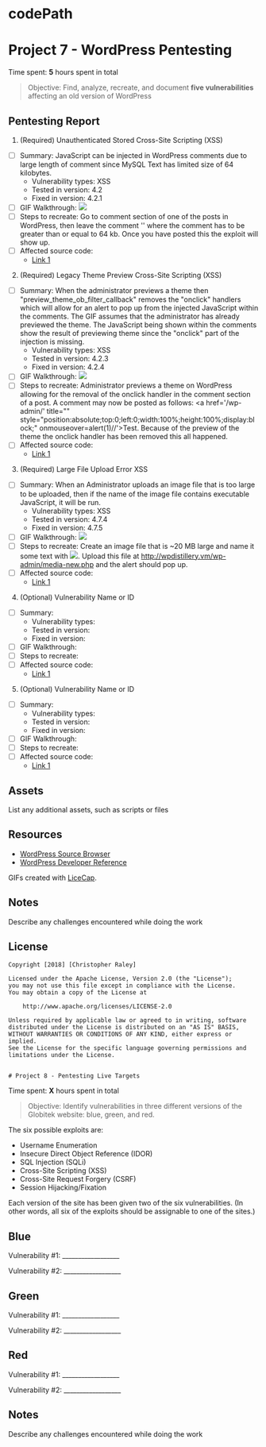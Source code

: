 # codePath

# Project 7 - WordPress Pentesting

Time spent: **5** hours spent in total

> Objective: Find, analyze, recreate, and document **five vulnerabilities** affecting an old version of WordPress

## Pentesting Report

1. (Required) Unauthenticated Stored Cross-Site Scripting (XSS)
  - [ ] Summary: JavaScript can be injected in WordPress comments due to large length of comment since MySQL Text has limited size of 64 kilobytes.
    - Vulnerability types: XSS
    - Tested in version: 4.2
    - Fixed in version: 4.2.1
  - [ ] GIF Walkthrough: ![](https://github.com/raleycs/codePath/blob/master/first.gif)
  - [ ] Steps to recreate: Go to comment section of one of the posts in WordPress, then leave the comment '<a title='x onmouseover=alert(unescape(/hello%20world/.source)) style=position:absolute;left:0;top:0;width:5000px;height:5000px  COMMENT HERE'></a>' where the comment has to be greater than or equal to 64 kb. Once you have posted this the exploit will show up.
  - [ ] Affected source code:
    - [Link 1](https://core.trac.wordpress.org/browser/tags/4.9/src/wp-includes/class-wp-comment.php#L15)
2. (Required) Legacy Theme Preview Cross-Site Scripting (XSS)
  - [ ] Summary: When the administrator previews a theme then "preview_theme_ob_filter_callback" removes the "onclick" handlers which will allow for an alert to pop up from the injected JavaScript within the comments. The GIF assumes that the administrator has already previewed the theme. The JavaScript being shown within the comments show the result of previewing theme since the "onclick" part of the injection is missing.
    - Vulnerability types: XSS
    - Tested in version: 4.2.3
    - Fixed in version: 4.2.4
  - [ ] GIF Walkthrough: ![](https://github.com/raleycs/codePath/blob/master/second.gif)
  - [ ] Steps to recreate: Administrator previews a theme on WordPress allowing for the removal of the onclick handler in the comment section of a post. A comment may now be posted as follows: <a href='/wp-admin/' title="" style="position:absolute;top:0;left:0;width:100%;height:100%;display:block;" onmouseover=alert(1)//'>Test</a>. Because of the preview of the theme the onclick handler has been removed this all happened.
  - [ ] Affected source code:
    - [Link 1](https://core.trac.wordpress.org/browser/tags/4.9/src/wp-includes/deprecated.php#L3473)
3. (Required) Large File Upload Error XSS
  - [ ] Summary: When an Administrator uploads an image file that is too large to be uploaded, then if the name of the image file contains executable JavaScript, it will be run.
    - Vulnerability types: XSS
    - Tested in version: 4.7.4
    - Fixed in version: 4.7.5
  - [ ] GIF Walkthrough: ![](https://github.com/raleycs/codePath/blob/master/third.gif)
  - [ ] Steps to recreate: Create an image file that is ~20 MB large and name it some text with <img src=x onerror=alert(1)>. Upload this file at http://wpdistillery.vm/wp-admin/media-new.php and the alert should pop up.
  - [ ] Affected source code:
    - [Link 1](https://core.trac.wordpress.org/browser/tags/4.9/src/wp-includes/class-wp-xmlrpc-server.php#L5877)
4. (Optional) Vulnerability Name or ID
  - [ ] Summary: 
    - Vulnerability types:
    - Tested in version:
    - Fixed in version: 
  - [ ] GIF Walkthrough: 
  - [ ] Steps to recreate: 
  - [ ] Affected source code:
    - [Link 1](https://core.trac.wordpress.org/browser/tags/version/src/source_file.php)
5. (Optional) Vulnerability Name or ID
  - [ ] Summary: 
    - Vulnerability types:
    - Tested in version:
    - Fixed in version: 
  - [ ] GIF Walkthrough: 
  - [ ] Steps to recreate: 
  - [ ] Affected source code:
    - [Link 1](https://core.trac.wordpress.org/browser/tags/version/src/source_file.php) 

## Assets

List any additional assets, such as scripts or files

## Resources

- [WordPress Source Browser](https://core.trac.wordpress.org/browser/)
- [WordPress Developer Reference](https://developer.wordpress.org/reference/)

GIFs created with [LiceCap](http://www.cockos.com/licecap/).

## Notes

Describe any challenges encountered while doing the work

## License

    Copyright [2018] [Christopher Raley]

    Licensed under the Apache License, Version 2.0 (the "License");
    you may not use this file except in compliance with the License.
    You may obtain a copy of the License at

        http://www.apache.org/licenses/LICENSE-2.0

    Unless required by applicable law or agreed to in writing, software
    distributed under the License is distributed on an "AS IS" BASIS,
    WITHOUT WARRANTIES OR CONDITIONS OF ANY KIND, either express or implied.
    See the License for the specific language governing permissions and
    limitations under the License.
    
    
    # Project 8 - Pentesting Live Targets

Time spent: **X** hours spent in total

> Objective: Identify vulnerabilities in three different versions of the Globitek website: blue, green, and red.

The six possible exploits are:
* Username Enumeration
* Insecure Direct Object Reference (IDOR)
* SQL Injection (SQLi)
* Cross-Site Scripting (XSS)
* Cross-Site Request Forgery (CSRF)
* Session Hijacking/Fixation

Each version of the site has been given two of the six vulnerabilities. (In other words, all six of the exploits should be assignable to one of the sites.)

## Blue

Vulnerability #1: __________________

Vulnerability #2: __________________


## Green

Vulnerability #1: __________________

Vulnerability #2: __________________


## Red

Vulnerability #1: __________________

Vulnerability #2: __________________


## Notes

Describe any challenges encountered while doing the work

